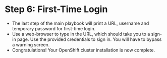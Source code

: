 # Step 6: First-Time Login
* The last step of the main playbook will print a URL, username and temporary password for first-time login.
* Use a web-browser to type in the URL, which should take you to a sign-in page. Use the provided credentials to sign in. You will have to bypass a warning screen.
* Congratulations! Your OpenShift cluster installation is now complete.